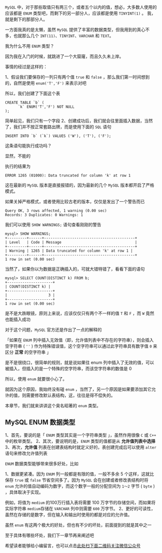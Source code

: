 `MySQL` 中，对于那些取值只有两三个，或者五个以内的值，想必，大多数人使用的应该都是 `ENUM` 类型吧，而剩下的另一部分人，应该都是使用 `TINYINT(1)` 。 我，就是剩下的那部分人。

一方面我真的是太懒，虽然 `MySQL` 提供了丰富的数据类型，但我用到的真心不多，也就那么几个 `INT(11)`、`TINYINT`、`VARCHAR` 和 `TEXT`。

我为什么不用 `ENUM` 类型？

因为我在入门的时候，就跳进了一个大窟窿，而且久久未上岸。

事情的经过是这样的：

1、假设我们要保存的一列只有两个值 `true` 和 `false` ，那么我们第一时间想到的，自然是使用 `enum('T','F')` 来表示对吧

所以，我们创建了下面这个表

```
CREATE TABLE `b` (
	  `k` ENUM('T','F') NOT NULL
);
```

简单起见，我们只有一个字段
2、创建成功后，我们就会往里面插入数据，当然了，我们并不按正常套路出牌，而是使用下面的 `SQL` 语句

```
INSERT INTO `b` (`k`) VALUES ('W'), ('T'), ('F');
```

这条语句能执行成功吗？

显然，不能的

执行的结果为

```
ERROR 1265 (01000): Data truncated for column 'k' at row 1
```

这在最新的 `MySQL` 版本是直接报错的，因为最新的几个 `MySQL` 版本都开启了严格模式。

如果关掉严格模式，或者使用比较古老的版本，仅仅是发出了一个警告而已

```
Query OK, 3 rows affected, 1 warning (0.00 sec)
Records: 3 Duplicates: 0 Warnings: 1
```

我们可以使用 `SHOW WARNINGS;` 语句查看刚刚的警告

```
mysql> SHOW WARNINGS;
+---------+------+------------------------------------------+
| Level   | Code | Message                                  |
+---------+------+------------------------------------------+
| Warning | 1265 | Data truncated for column 'k' at row 1 |
+---------+------+------------------------------------------+
1 row in set (0.00 sec)
```

当然了，如果你以为数据是正确插入的，可就大错特错了，看看下面的语句

```
mysql> SELECT COUNT(DISTINCT k) FROM b;
+---------------------+
| COUNT(DISTINCT k) |
+---------------------+
|                   3 |
+---------------------+
1 row in set (0.00 sec)
```
    
是不是大跌眼镜，原则上来说，应该仅仅只有两个不一样的值 `T` 和 `F` ，而 `W` 竟然也能插入成功

对于这个问题，`MySQL` 官方还是作出了一点的解释的

「如果在 `ENUM` 列中插入无效值（即，允许值列表中不存在的字符串），则会插入空字符串 ( `''` ) 作为特殊错误值，这个空字符串可以通过此字符串具有数字值 `0` 来区分 **正常** 的空字符串 」

是不是很绕口，很简单的规则，就是说如果往 enum 列中插入了无效的值，可以被插入，但插入的是一个特殊的空字符串，而该空字符串的数值是 0

所以，使用 `enum` 就要很小心了。

就因为这个原因，我始终没有碰 `enum` ，当然了，另一个原因是如果要添加其它允许的值，则需要修改默认表结构，这，往往是得不偿失的。

本章节，我们就来讲讲这个臭名昭著的 `enum` 类型。

## MySQL ENUM 数据类型 ##

1、首先，要说的是「 `ENUM` 类型其实是一个字符串类型 」，虽然作用很像 `C` 或 `C++` 中的枚举类型。
2、其次，要说明的是，`ENUM` 类型的值都是从 **允许值列表中选择**
3、再次，**允许值** 列表在创建表结构时就定义好的，表创建完成后可以使用 `alter` 语句来修改允许值列表

`ENUM` 数据类型能够带来很多好处，比如

1、数据更紧凑。因为 `ENUM` 列一般都是有限的值，一般不多余 5 个这样，这就比保存 `true` 或 `false` 节省空间多了。因为 `MySQL` 会在创建或者修改表结构时将 `enum` 允许的值自动编码为数字，而这个数字一般的分配空间为 `1～2` 字节 ( `byte` ) ，具体取决于实现。

例如，将值为 `medium` 的100万行插入表将需要 100 万字节的存储空间，而如果将实际字符串 `medium`存储在 `VARCHAR` 列中则需要 `600` 万字节。
2、更好的可读性，虽然在存储的是数字，但在输入和输出时使用的都是对应的允许值。

虽然 `enum` 有这两个极大的好处，但也有不少的坏处，前面提到的就是其中之一

至于具体有哪些坏处，我们下一章节再来阐述吧

希望读者能够给小编留言，也可以点击[此处扫下面二维码关注微信公众号](https://www.ycbbs.vip/?p=28 "此处扫下面二维码关注微信公众号")